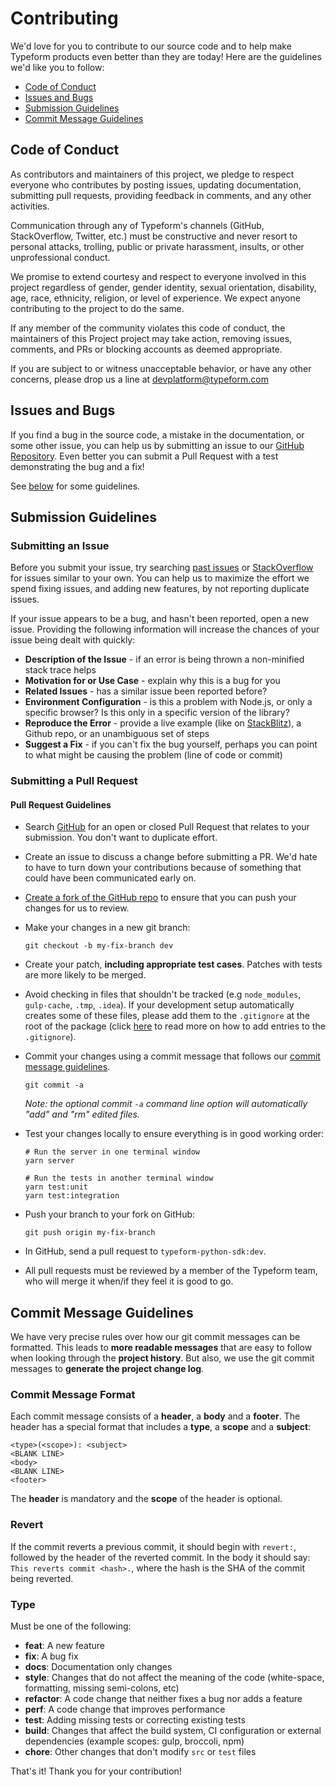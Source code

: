 # Contributing

We'd love for you to contribute to our source code and to help make Typeform products even better than they are today! Here are the guidelines we'd like you to follow:

* [Code of Conduct](#code-of-conduct)
* [Issues and Bugs](#issues-and-bugs)
* [Submission Guidelines](#submission-guidelines)
* [Commit Message Guidelines](#commit-message-guidelines)

## Code of Conduct

As contributors and maintainers of this project, we pledge to respect everyone who contributes by posting issues, updating documentation, submitting pull requests, providing feedback in comments, and any other activities.

Communication through any of Typeform's channels (GitHub, StackOverflow, Twitter, etc.) must be constructive and never resort to personal attacks, trolling, public or private harassment, insults, or other unprofessional conduct.

We promise to extend courtesy and respect to everyone involved in this project regardless of gender, gender identity, sexual orientation, disability, age, race, ethnicity, religion, or level of experience. We expect anyone contributing to the project to do the same.

If any member of the community violates this code of conduct, the maintainers of this Project project may take action, removing issues, comments, and PRs or blocking accounts as deemed appropriate.

If you are subject to or witness unacceptable behavior, or have any other concerns, please drop us a line at devplatform@typeform.com

## Issues and Bugs

If you find a bug in the source code, a mistake in the documentation, or some other issue, you can help us by submitting an issue to our [GitHub Repository][github]. Even better you can submit a Pull Request with a test demonstrating the bug and a fix!

See [below](#submission-guidelines) for some guidelines.

## Submission Guidelines

### Submitting an Issue

Before you submit your issue, try searching [past issues][archive] or [StackOverflow][stackoverflow] for issues similar to your own. You can help us to maximize the effort we spend fixing issues, and adding new features, by not reporting duplicate issues.

If your issue appears to be a bug, and hasn't been reported, open a new issue. Providing the following information will increase the chances of your issue being dealt with quickly:

* **Description of the Issue** - if an error is being thrown a non-minified stack trace helps
* **Motivation for or Use Case** - explain why this is a bug for you
* **Related Issues** - has a similar issue been reported before?
* **Environment Configuration** - is this a problem with Node.js, or only a specific browser? Is this only in a specific version of the library?
* **Reproduce the Error** - provide a live example (like on [StackBlitz](https://stackblitz.com/)), a Github repo, or an unambiguous set of steps
* **Suggest a Fix** - if you can't fix the bug yourself, perhaps you can point to what might be causing the problem (line of code or commit)

### Submitting a Pull Request

#### Pull Request Guidelines

* Search [GitHub][pulls] for an open or closed Pull Request that relates to your submission. You don't want to duplicate effort.
* Create an issue to discuss a change before submitting a PR. We'd hate to have to turn down your contributions because of something that could have been communicated early on.
* [Create a fork of the GitHub repo][fork-repo] to ensure that you can push your changes for us to review.
* Make your changes in a new git branch:

  ```shell
  git checkout -b my-fix-branch dev
  ```

* Create your patch, **including appropriate test cases**. Patches with tests are more likely to be merged.
* Avoid checking in files that shouldn't be tracked (e.g `node_modules`, `gulp-cache`, `.tmp`, `.idea`). If your development setup automatically creates some of these files, please add them to the `.gitignore` at the root of the package (click [here][gitignore] to read more on how to add entries to the `.gitignore`).
* Commit your changes using a commit message that follows our [commit message guidelines](#commit-message-guidelines).

  ```shell
  git commit -a
  ```

  _Note: the optional commit `-a` command line option will automatically "add" and "rm" edited files._

* Test your changes locally to ensure everything is in good working order:

  ```shell
  # Run the server in one terminal window
  yarn server
  ```

  ```shell
  # Run the tests in another terminal window
  yarn test:unit
  yarn test:integration
  ```

* Push your branch to your fork on GitHub:

  ```shell
  git push origin my-fix-branch
  ```

* In GitHub, send a pull request to `typeform-python-sdk:dev`.
* All pull requests must be reviewed by a member of the Typeform team, who will merge it when/if they feel it is good to go.

## Commit Message Guidelines

We have very precise rules over how our git commit messages can be formatted.  This leads to **more readable messages** that are easy to follow when looking through the **project history**.  But also, we use the git commit messages to **generate the project change log**.

### Commit Message Format

Each commit message consists of a **header**, a **body** and a **footer**.  The header has a special format that includes a **type**, a **scope** and a **subject**:

```text
<type>(<scope>): <subject>
<BLANK LINE>
<body>
<BLANK LINE>
<footer>
```

The **header** is mandatory and the **scope** of the header is optional.

### Revert

If the commit reverts a previous commit, it should begin with `revert:`, followed by the header of the reverted commit. In the body it should say: `This reverts commit <hash>.`, where the hash is the SHA of the commit being reverted.

### Type

Must be one of the following:

* **feat**: A new feature
* **fix**: A bug fix
* **docs**: Documentation only changes
* **style**: Changes that do not affect the meaning of the code (white-space, formatting, missing semi-colons, etc)
* **refactor**: A code change that neither fixes a bug nor adds a feature
* **perf**: A code change that improves performance
* **test**: Adding missing tests or correcting existing tests
* **build**: Changes that affect the build system, CI configuration or external dependencies (example scopes: gulp, broccoli, npm)
* **chore**: Other changes that don't modify `src` or `test` files

That's it! Thank you for your contribution!

[archive]: https://github.com/Typeform/typeform-python-sdk/issues?utf8=%E2%9C%93&q=is:issue
[fork-repo]: https://github.com/Typeform/typeform-python-sdk/fork
[github]: https://github.com/Typeform/typeform-python-sdk
[gitignore]: https://git-scm.com/docs/gitignore
[pulls]: https://github.com/Typeform/typeform-python-sdk/pulls
[stackoverflow]: https://stackoverflow.com/questions/tagged/typeform
